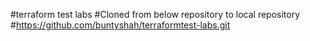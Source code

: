 #terraform test labs
#Cloned from below repository to local repository
#https://github.com/buntyshah/terraformtest-labs.git